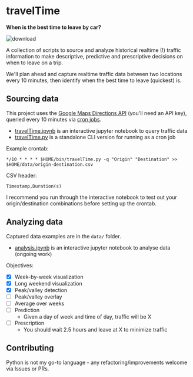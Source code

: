 # travelTime

**When is the best time to leave by car?**

![download](https://user-images.githubusercontent.com/534681/27839438-300f6034-60bf-11e7-8a12-cbf8f470e157.png)

A collection of scripts to source and analyze historical realtime (!) traffic information to make descriptive, predictive and prescriptive decisions on when to leave on a trip.

We'll plan ahead and capture realtime traffic data between two locations every 10 minutes, then identify when the best time to leave (quickest) is.

## Sourcing data

This project uses the [Google Maps Directions API](https://developers.google.com/maps/documentation/directions/) (you'll need an API key), queried every 10 minutes via [cron jobs](https://en.wikipedia.org/wiki/Cron).

* [travelTime.ipynb](travelTime.ipynb) is an interactive jupyter notebook to query traffic data
* [travelTime.py](travelTime.py) is a standalone CLI version for running as a cron job

Example crontab:

```*/10 * * * * $HOME/bin/travelTime.py -q "Origin" "Destination" >> $HOME/data/origin-destination.csv```

CSV header:

```Timestamp,Duration(s)```

I recommend you run through the interactive notebook to test out your origin/destination combinations before setting up the crontab.

## Analyzing data

Captured data examples are in the `data/` folder. 

* [analysis.ipynb](analysis.ipynb) is an interactive jupyter notebook to analyse data (ongoing work)

Objectives:

- [X] Week-by-week visualization
- [X] Long weekend visualization
- [X] Peak/valley detection
- [ ] Peak/valley overlay
- [ ] Average over weeks
- [ ] Prediction
	- Given a day of week and time of day, traffic will be X
- [ ] Prescription
	- You should wait 2.5 hours and leave at X to minimize traffic

## Contributing

Python is not my go-to language - any refactoring/improvements welcome via Issues or PRs.
